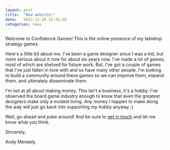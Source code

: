 ```yaml
---
layout: post
title:  "New website!"
date:   2013-12-28 15:45:28
categories: news
---
```


Welcome to Confidence Games! This is the online presence of my tabletop strategy games.

Here's a little bit about me. I've been a game designer since I was a kid, but more serious about it now for about six years now. I've made a lot of games, most of which are shelved for future work. But, I've got a couple of games that I've just fallen in love with and so have many other people. I'm looking to build a community around these games so we can improve them, expand them, and ultimately disseminate them.

I'm not at all about making money. This isn't a business, it's a hobby. I've observed the board game industry enough to know that even the greatest designers make only a modest living. Any money I happen to make along the way will just go back into supporting my hobby anyway :)

Well, go ahead and poke around! And be sure to [get in touch](/playtest) and let me know what you think.

Sincerely,

  Andy Meneely
